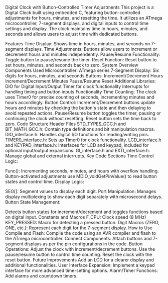 Digital Clock with Button-Controlled Timer Adjustments
This project is a Digital Clock built using embedded C, featuring button-controlled adjustments for hours, minutes, and resetting the time. It utilizes an ATmega microcontroller, 7-segment displays, and digital inputs to control time settings and display. The clock maintains time in hours, minutes, and seconds and allows users to adjust time with dedicated buttons.

Features
Time Display: Shows time in hours, minutes, and seconds on 7-segment displays.
Time Adjustments: Buttons allow users to increment or decrement hours and minutes independently.
Pause/Resume Functionality: Toggle button to pause/resume the timer.
Reset Function: Reset button to set hours, minutes, and seconds back to zero.
System Overview
Components Used
Microcontroller: ATmega series
7-Segment Display: Six digits for hours, minutes, and seconds
Buttons:
Increment/Decrement Hours
Increment/Decrement Minutes
Pause/Resume
Reset
Additional Libraries:
DIO for Digital Input/Output
Timer for clock functionality
Interrupts for handling timing and button inputs
Functionality
Time Counting: The clock uses Timer0 for precise counting of seconds, incrementing minutes and hours accordingly.
Button Control:
Increment/Decrement buttons update hours and minutes by checking the button's state and then delaying to avoid repeated actions.
Pause/Resume button toggles the timer, pausing or continuing the clock without resetting.
Reset button sets the time back to zero.
Code Structure
Header Files
STD_TYPES_GCC.h and BIT_MATH_GCC.h: Contain type definitions and bit manipulation macros.
DIO_interface.h: Handles digital I/O functions for reading/writing pins.
TIMER0_interface.h: Sets up Timer0 for clock functionality.
LCD_interface.h and KEYPAD_interface.h: Interfaces for LCD and keypad, included for optional input/output expansions.
GI_interface.h and EXTI_interface.h: Manage global and external interrupts.
Key Code Sections
Time Control Logic:

Func(): Incrementing seconds, minutes, and hours with overflow handling.
Button-activated adjustments use MDIO_voidGetPinValue() to read button states and control time.
Display Logic:

SEG[]: Segment values to display each digit.
Port Manipulation: Manages display multiplexing to show each digit separately with microsecond delays.
Button State Management:

Detects button states for increment/decrement and toggles functions based on digital input.
Constants and Macros
F_CPU: Clock speed (8 MHz)
KEY_PRESSED: Macro for detecting a pressed button.
Digit Macros (ZERO, ONE, etc.): Represent each digit for the 7-segment display.
How to Use
Compile and Flash: Compile the code using an AVR compiler and flash to the ATmega microcontroller.
Connect Components: Attach buttons and 7-segment displays as per the pin configurations in the code.
Button Operations:
Adjust the clock with increment/decrement buttons.
Use the pause/resume button to control time counting.
Reset the clock with the reset button.
Future Improvements
Add an LCD for a clearer display and additional functionalities.
User Interface Expansion: Implement a keypad interface for more advanced time-setting options.
Alarm/Timer Functions: Add alarms and countdown timers.

